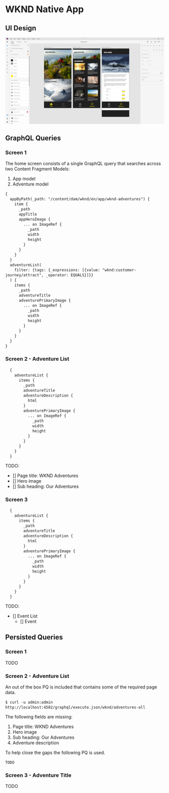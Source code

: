 # WKND Native App

## UI Design

![](design.png)


## GraphQL Queries

### Screen 1

The home screen consists of a single GraphQL query that searches across two Content Fragment Models:

1. App model
2. Adventure model

```
{
  appByPath(_path: "/content/dam/wknd/en/app/wknd-adventures") {
    item {
      _path
      appTitle
      appHeroImage {
        ... on ImageRef {
          _path
          width
          height
        }
      }
    }
  }
  adventureList(
    filter: {tags: {_expressions: [{value: "wknd:customer-journey/attract", _operator: EQUALS}]}}
  ) {
    items {
      _path
      adventureTitle
      adventurePrimaryImage {
        ... on ImageRef {
          _path
          width
          height
        }
      }
    }
  }
}
```

### Screen 2 - Adventure List

```
  {
    adventureList {
      items {
        _path
        adventureTitle
        adventureDescription {
          html
        }
        adventurePrimaryImage {
          ... on ImageRef {
            _path
            width
            height
          }
        }
      }
    }
  }
```

TODO:
* [] Page title: WKND Adventures
* [] Hero image
* [] Sub heading: Our Adventures

### Screen 3

```
  {
    adventureList {
      items {
        _path
        adventureTitle
        adventureDescription {
          html
        }
        adventurePrimaryImage {
          ... on ImageRef {
            _path
            width
            height
          }
        }
      }
    }
  }
```

TODO:
* [] Event List
  * [] Event

## Persisted Queries

### Screen 1

TODO

### Screen 2 - Adventure List

An out of the box PQ is included that contains some of the required page data. 

```
$ curl -u admin:admin http://localhost:4502/graphql/execute.json/wknd/adventures-all
```

The following fields are missing:

1. Page title: WKND Adventures
2. Hero image
3. Sub heading: Our Adventures
4. Adventure description

To help close the gaps the following PQ is used.

```
TODO
```

### Screen 3 - Adventure Title

TODO
